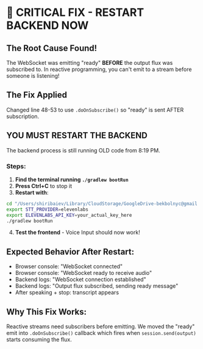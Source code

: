 # 🔴 CRITICAL FIX - RESTART BACKEND NOW

## The Root Cause Found!

The WebSocket was emitting "ready" **BEFORE** the output flux was subscribed to.
In reactive programming, you can't emit to a stream before someone is listening!

## The Fix Applied

Changed line 48-53 to use `.doOnSubscribe()` so "ready" is sent AFTER subscription.

## YOU MUST RESTART THE BACKEND

The backend process is still running OLD code from 8:19 PM.

### Steps:

1. **Find the terminal running `./gradlew bootRun`**
2. **Press Ctrl+C** to stop it
3. **Restart with**:

```bash
cd "/Users/shiribaiev/Library/CloudStorage/GoogleDrive-bekbolnyc@gmail.com/My Drive/hack-knights/backend"
export STT_PROVIDER=elevenlabs
export ELEVENLABS_API_KEY=your_actual_key_here
./gradlew bootRun
```

4. **Test the frontend** - Voice Input should now work!

## Expected Behavior After Restart:

- Browser console: "WebSocket connected"
- Browser console: "WebSocket ready to receive audio"
- Backend logs: "WebSocket connection established"
- Backend logs: "Output flux subscribed, sending ready message"
- After speaking + stop: transcript appears

## Why This Fix Works:

Reactive streams need subscribers before emitting. We moved the "ready" emit into `.doOnSubscribe()` callback which fires when `session.send(output)` starts consuming the flux.
